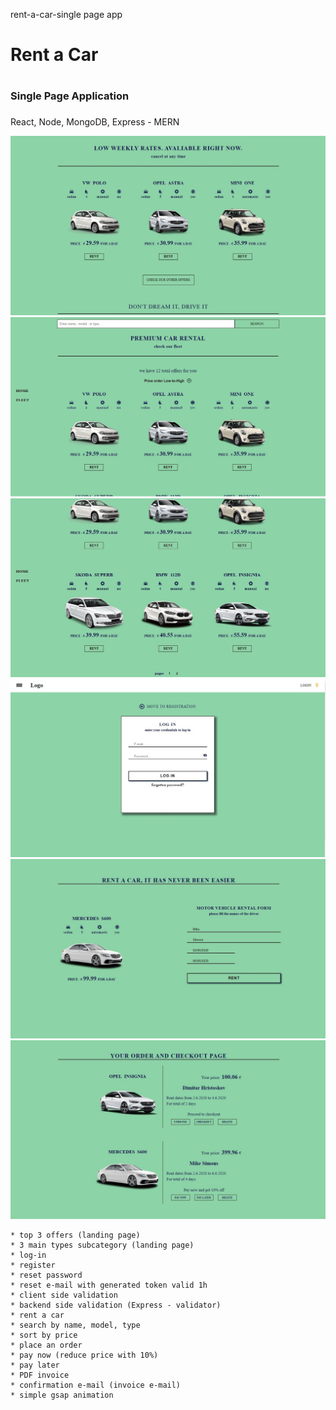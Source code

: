  rent-a-car-single page app
 # Rent a Car <h1>
 ### Single Page Application <h3>

 React, Node, MongoDB, Express - MERN

 ![landing_page](img/landing.jpg)
 ![fleet_1](img/cars_1.jpg)
 ![fleet_2](img/cars_2.jpg)
 ![login](img/login.jpg)
 ![order_form](img/order_form.jpg)
 ![order](img/order.jpg)

	* top 3 offers (landing page)
	* 3 main types subcategory (landing page)
	* log-in
	* register
	* reset password
	* reset e-mail with generated token valid 1h
	* client side validation
	* backend side validation (Express - validator)
	* rent a car 
	* search by name, model, type
	* sort by price
	* place an order
	* pay now (reduce price with 10%)
	* pay later
	* PDF invoice
	* confirmation e-mail (invoice e-mail)
	* simple gsap animation

